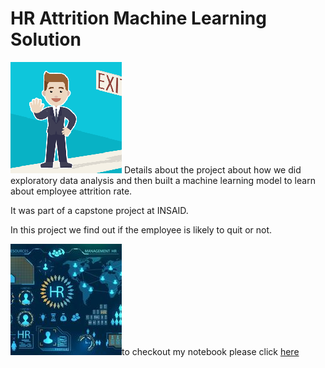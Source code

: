 # HR Attrition Machine Learning Solution

![enter image description here](https://github.com/archanamandape/hr-attrition-project/blob/main/bLVjXrpg.png?raw=true)
Details about the project about how we did exploratory data analysis and then built a machine learning model to learn about employee attrition rate.

It was part of a capstone project at INSAID.

In this project we find out if the employee is likely to quit or not.

![enter image description here](https://github.com/archanamandape/hr-attrition-project/blob/main/Pa4zOKsQ.jpeg?raw=true)to checkout my notebook please click [here](https://github.com/archanamandape/hr-attrition-project/blob/main/HR_Analytics.ipynb)
